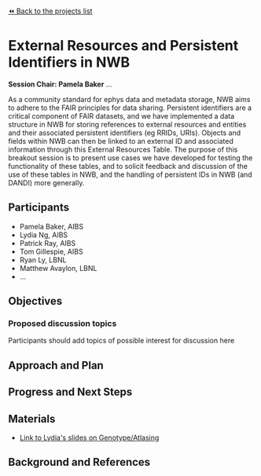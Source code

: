 [:rewind: Back to the projects list](../../README.md#breakout-sessions)

<!-- For information on how to write GitHub .md files see https://guides.github.com/features/mastering-markdown/ -->

#  External Resources and Persistent Identifiers in NWB

**Session Chair: Pamela Baker** ...

As a community standard for ephys data and metadata storage, NWB aims to adhere to the FAIR principles for 
data sharing. Persistent identifiers are a critical component of FAIR datasets, and we have implemented a 
data structure in NWB for storing references to external resources and entities and their associated 
persistent identifiers (eg RRIDs, URIs). Objects and fields within NWB can then be linked to an external
ID and associated information through this External Resources Table. The purpose of this breakout session 
is to present use cases we have developed for testing the functionality of these tables, and to solicit 
feedback and discussion of the use of these tables in NWB, and the handling of 
persistent IDs in NWB (and DANDI) more generally.


## Participants

<!-- - Investigator 1 (Affiliation)-->
<!-- - Investigator 2 (Affiliation)-->
* Pamela Baker, AIBS
* Lydia Ng, AIBS
* Patrick Ray, AIBS
* Tom Gillespie, AIBS
* Ryan Ly, LBNL
* Matthew Avaylon, LBNL
* ...


## Objectives

<!-- Briefly describe the objectives of the breakout session. What would you like to achive?-->

<!-- 1. Objective A. Describe it in 1-2 sentences.-->
<!-- 1. Objective B. Describe it in 1-2 sentences.-->
<!-- 1. ...-->


### Proposed discussion topics

Participants should add topics of possible interest for discussion here

<!-- 1. Proposed topic, describe it in 1-2 sentences.-->
<!-- 1. Proposed topic, describe it in 1-2 sentences.-->

## Approach and Plan

<!-- 1. Describe the steps of your planned approach to reach the objectives.-->
<!-- 1. ... -->
<!-- 1. ... -->

## Progress and Next Steps

<!--Populate this section as you are making progress before/during/after the hackathon-->
<!--Describe the progress you have made on the project,e.g., which objectives you have achieved and how.-->
<!--Describe the next steps you are planing to take to complete the project.-->

## Materials

<!--If available add links to the materials relevant to the project, e.g., the code generated for the project or data used-->
<!--If available add pictures and links to videos that demonstrate what has been accomplished.-->
<!--![Description of picture](Example2.jpg)-->

* [Link to Lydia's slides on Genotype/Atlasing](https://docs.google.com/presentation/d/1AaFPlfpGZ6qQuGHjOdtoVPnoJpSHNMZ-C_NzATij5Ww/edit?usp=sharing)

## Background and References

<!--Use this space for information that may help people better understand your project, like links to papers, source code, or data ,e.g:-->
<!-- - Source code: https://github.com/YourUser/YourRepository -->
<!-- - Documentation: https://link.to.docs -->
<!-- - Test data: https://link.to.test.data -->



